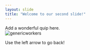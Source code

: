 ```yaml
---
layout: slide
title: "Welcome to our second slide!"
---
```

Add a wonderful quip here.   
![genericworkers](https://user-images.githubusercontent.com/57064040/121263267-5c50c400-c883-11eb-94b2-74f2e60eace5.jpg)

Use the left arrow to go back!
